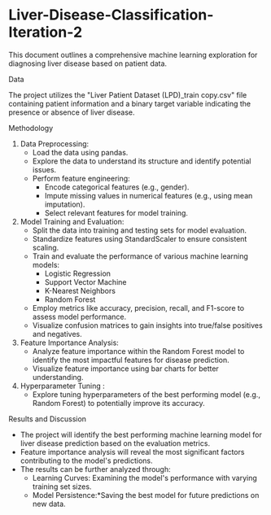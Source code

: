 # Liver-Disease-Classification-Iteration-2
This document outlines a comprehensive machine learning exploration for diagnosing liver disease based on patient data. 


 Data

The project utilizes the "Liver Patient Dataset (LPD)_train copy.csv" file containing patient information and a binary target variable indicating the presence or absence of liver disease.

Methodology

1. Data Preprocessing:
    * Load the data using pandas.
    * Explore the data to understand its structure and identify potential issues.
    * Perform feature engineering:
        * Encode categorical features (e.g., gender).
        * Impute missing values in numerical features (e.g., using mean imputation).
        * Select relevant features for model training.
2. Model Training and Evaluation:
    * Split the data into training and testing sets for model evaluation.
    * Standardize features using StandardScaler to ensure consistent scaling.
    * Train and evaluate the performance of various machine learning models:
        * Logistic Regression
        * Support Vector Machine
        * K-Nearest Neighbors
        * Random Forest
    * Employ metrics like accuracy, precision, recall, and F1-score to assess model performance.
    * Visualize confusion matrices to gain insights into true/false positives and negatives.
3. Feature Importance Analysis:
    * Analyze feature importance within the Random Forest model to identify the most impactful features for disease prediction.
    * Visualize feature importance using bar charts for better understanding.
4. Hyperparameter Tuning :
    * Explore tuning hyperparameters of the best performing model (e.g., Random Forest) to potentially improve its accuracy.

Results and Discussion

* The project will identify the best performing machine learning model for liver disease prediction based on the evaluation metrics.
* Feature importance analysis will reveal the most significant factors contributing to the model's predictions.
* The results can be further analyzed through:
    * Learning Curves: Examining the model's performance with varying training set sizes.
    * Model Persistence:*Saving the best model for future predictions on new data.

